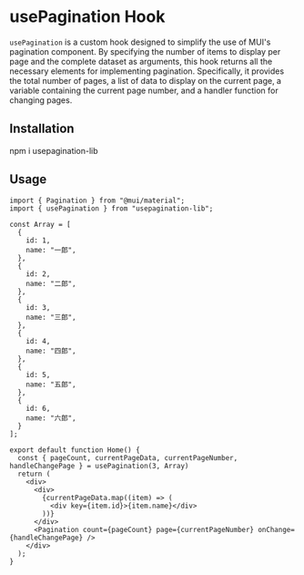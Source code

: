 # usePagination Hook

`usePagination` is a custom hook designed to simplify the use of MUI's pagination component. By specifying the number of items to display per page and the complete dataset as arguments, this hook returns all the necessary elements for implementing pagination. Specifically, it provides the total number of pages, a list of data to display on the current page, a variable containing the current page number, and a handler function for changing pages.

## Installation

npm i usepagination-lib

## Usage

```
import { Pagination } from "@mui/material";
import { usePagination } from "usepagination-lib";

const Array = [
  {
    id: 1,
    name: "一郎",
  },
  {
    id: 2,
    name: "二郎",
  },
  {
    id: 3,
    name: "三郎",
  },
  {
    id: 4,
    name: "四郎",
  },
  {
    id: 5,
    name: "五郎",
  },
  {
    id: 6,
    name: "六郎",
  }
];

export default function Home() {
  const { pageCount, currentPageData, currentPageNumber, handleChangePage } = usePagination(3, Array)
  return (
    <div>
      <div>
        {currentPageData.map((item) => (
          <div key={item.id}>{item.name}</div>
        ))}
      </div>
      <Pagination count={pageCount} page={currentPageNumber} onChange={handleChangePage} />
    </div>
  );
}
```
